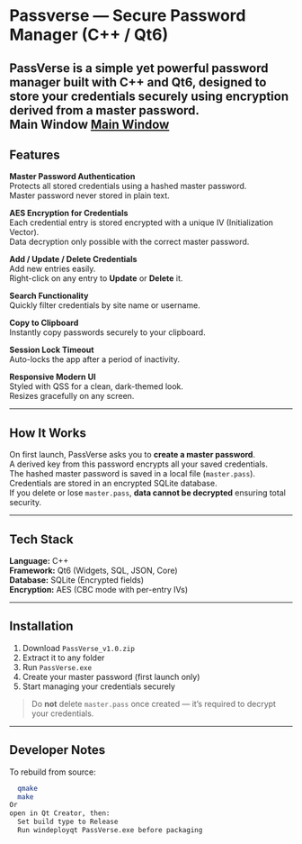 # Passverse — Secure Password Manager (C++ / Qt6)

PassVerse is a simple yet powerful **password manager** built with **C++ and Qt6**, designed to store your credentials securely using encryption derived from a master password.  
**Main Window**
[Main Window](MainWindow.png)
---

## Features

**Master Password Authentication**  
  Protects all stored credentials using a hashed master password.  
  Master password never stored in plain text.  

**AES Encryption for Credentials**  
  Each credential entry is stored encrypted with a unique IV (Initialization Vector).  
  Data decryption only possible with the correct master password.  

**Add / Update / Delete Credentials**  
 Add new entries easily.  
 Right-click on any entry to **Update** or **Delete** it.  

**Search Functionality**  
 Quickly filter credentials by site name or username.  

**Copy to Clipboard**  
 Instantly copy passwords securely to your clipboard.  

**Session Lock Timeout**  
 Auto-locks the app after a period of inactivity.  

**Responsive Modern UI**  
 Styled with QSS for a clean, dark-themed look.  
 Resizes gracefully on any screen.  

---

## How It Works

  On first launch, PassVerse asks you to **create a master password**.  
  A derived key from this password encrypts all your saved credentials.  
  The hashed master password is saved in a local file (`master.pass`).  
  Credentials are stored in an encrypted SQLite database.  
  If you delete or lose `master.pass`, **data cannot be decrypted** ensuring total security.

---

## Tech Stack

**Language:** C++  
**Framework:** Qt6 (Widgets, SQL, JSON, Core)  
**Database:** SQLite (Encrypted fields)  
**Encryption:** AES (CBC mode with per-entry IVs)  

---

## Installation

1. Download `PassVerse_v1.0.zip`  
2. Extract it to any folder  
3. Run `PassVerse.exe`  
4. Create your master password (first launch only)  
5. Start managing your credentials securely  

> Do **not** delete `master.pass` once created — it’s required to decrypt your credentials.

---

## Developer Notes

To rebuild from source:
```bash
  qmake
  make
Or
open in Qt Creator, then:
  Set build type to Release
  Run windeployqt PassVerse.exe before packaging



